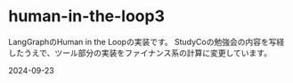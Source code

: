 # human-in-the-loop3

LangGraphのHuman in the Loopの実装です。
StudyCoの勉強会の内容を写経したうえで、ツール部分の実装をファイナンス系の計算に変更しています。

2024-09-23
